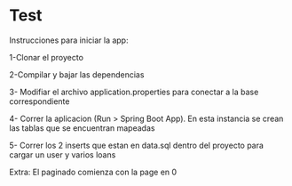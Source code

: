 # Test

Instrucciones para iniciar la app:

1-Clonar el proyecto

2-Compilar y bajar las dependencias

3- Modifiar el archivo application.properties para conectar a la base correspondiente

4- Correr la aplicacion (Run > Spring Boot App). En esta instancia se crean las tablas que se encuentran mapeadas

5- Correr los 2 inserts que estan en data.sql dentro del proyecto para cargar un user y varios loans

Extra: El paginado comienza con la page en 0
